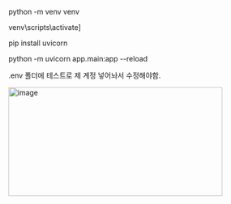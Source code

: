 python -m venv venv

venv\scripts\activate]

pip install uvicorn 

python -m uvicorn app.main:app --reload


.env 폴더에 테스트로 제 계정 넣어놔서 수정해야함.

<img width="422" height="215" alt="image" src="https://github.com/user-attachments/assets/f8a1e56d-8896-4490-879e-617bb6744f91" />
